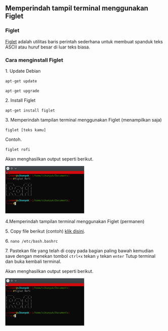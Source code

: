<h2>Memperindah tampil terminal menggunakan Figlet</h2>
<h3>Figlet</h3>
<p><a href="http://www.figlet.org/">Figlet</a> adalah utilitas baris perintah sederhana untuk membuat spanduk teks ASCII atau huruf besar di luar teks biasa.</p>
<h3>Cara menginstall Figlet</h3>
<p>1. Update Debian</p>
<p><code>apt-get update</code></p>
<p><code>apt-get upgrade</code></p>
<p>2. Install Figlet</p>
<p><code>apt-get install figlet</code></p>
<p>3. Memperindah tampilan terminal menggunakan Figlet (menampilkan saja)</p>
<p><code>figlet [teks kamu]</code></p>
<p>Contoh.</p>
<p><code>figlet rofi</code></p>
<p>Akan menghasilkan output seperti berikut.</p>
<img src="https://github.com/rofisikunyuk/Figlet/blob/main/Screenshot/20220206_170522.jpg" width="250" height="150">
<p>4.Memperindah tampilan terminal menggunakan Figlet (permanen)</p>
<p>5. Copy file berikut (contoh) <a href="https://github.com/rofisikunyuk/Figlet/blob/main/Example/Permanen.txt">klik disini</a>.</p>
<p>6. <code>nano /etc/bash.bashrc</code></p>
<p>7. Pastekan file yang telah di copy pada bagian paling bawah kemudian save dengan menekan tombol <code>ctrl+x</code> tekan <code>y</code> tekan <code>enter</code> Tutup terminal dan buka kembali terminal.</p>
<p>Akan menghasilkan output seperti berikut.</p>
<img src="https://github.com/rofisikunyuk/Figlet/blob/main/Screenshot/20220206_170522.jpg" width="250" height="150">
